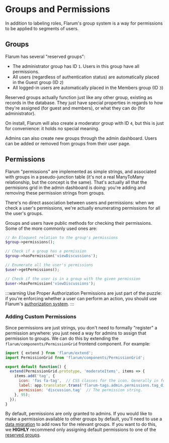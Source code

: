 # Groups and Permissions

In addition to labeling roles, Flarum's group system is a way for permissions to be applied to segments of users.

## Groups

Flarum has several "reserved groups":

- The administrator group has ID `1`. Users in this group have all permissions.
- All users (regardless of authentication status) are automatically placed in the Guest group (ID `2`)
- All logged-in users are automatically placed in the Members group (ID `3`)

Reserved groups actually function just like any other group, existing as records in the database. They just have special properties in regards to how they're assigned (for guest and members), or what they can do (for administrator).

On install, Flarum will also create a moderator group with ID `4`, but this is just for convenience: it holds no special meaning.

Admins can also create new groups through the admin dashboard. Users can be added or removed from groups from their user page.

## Permissions

Flarum "permissions" are implemented as simple strings, and associated with groups in a pseudo-junction table (it's not a real ManyToMany relationship, but the concept is the same).
That's actually all that the permisions grid in the admin dashboard is doing: you're adding and removing these permission strings from groups.

There's no direct association between users and permissions: when we check a user's permissions, we're actually enumerating permissions for all the user's groups.

Groups and users have public methods for checking their permissions. Some of the more commonly used ones are:

```php
// An Eloquent relation to the group's permissions
$group->permissions();

// Check if a group has a permission
$group->hasPermission('viewDiscussions');

// Enumerate all the user's permissions
$user->getPermissions();

// Check if the user is in a group with the given permission
$user->hasPermission('viewDiscussions');
```

:::warning Use Proper Authorization
Permissions are just part of the puzzle: if you're enforcing whether a user can perform an action, you should use Flarum's [authorization system](authorization.md).
:::

### Adding Custom Permissions

Since permissions are just strings, you don't need to formally "register" a permission anywhere: you just need a way for admins to assign that permission to groups.
We can do this by extending the `flarum/components/PermissionGrid` frontend component. For example:

```js
import { extend } from 'flarum/extend';
import PermissionGrid from 'flarum/components/PermissionGrid';

export default function() {
  extend(PermissionGrid.prototype, 'moderateItems', items => {
    items.add('tag', {
      icon: 'fas fa-tag',  // CSS classes for the icon. Generally in fontawesome format, although you can use your own custom css too.
      label: app.translator.trans('flarum-tags.admin.permissions.tag_discussions_label'),
      permission: 'discussion.tag'  // The permission string.
    }, 95);
  });
}
```

By default, permissions are only granted to admins. If you would like to make a permission available to other groups by default, you'll need to use a [data migration](data.md#migrations) to add rows for the relevant groups. If you want to do this, we **HIGHLY** recommend only assigning default permissions to one of the [reserved groups](#groups).
